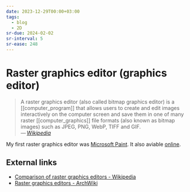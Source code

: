 ```yaml
---
date: 2023-12-29T00:00+03:00
tags:
  - blog
  - 2D
sr-due: 2024-02-02
sr-interval: 5
sr-ease: 248
---
```


# Raster graphics editor (graphics editor)

> A raster graphics editor (also called bitmap graphics editor) is a
> [[computer_program]] that allows users to create and edit images interactively
> on the computer screen and save them in one of many raster
> [[computer_graphics]] file formats (also known as bitmap images) such as JPEG,
> PNG, WebP, TIFF and GIF.\
> — <cite>[Wikipedia](https://en.wikipedia.org/wiki/Raster_graphics_editor)</cite>

My first raster graphics editor was [Microsoft
Paint](https://en.wikipedia.org/wiki/Microsoft_Paint). It also aviable
[online](https://paint.js.org/).

## External links

- [Comparison of raster graphics editors - Wikipedia](https://en.wikipedia.org/wiki/Comparison_of_raster_graphics_editors)
- [Raster graphics editors - ArchWiki](https://wiki.archlinux.org/title/List_of_applications/Multimedia#Raster_graphics_editors)
